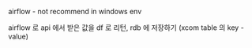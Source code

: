 airflow - not recommend in windows env

airflow 로 api 에서 받은 값을 df 로 리턴, rdb 에 저장하기 (xcom table 의 key - value)

